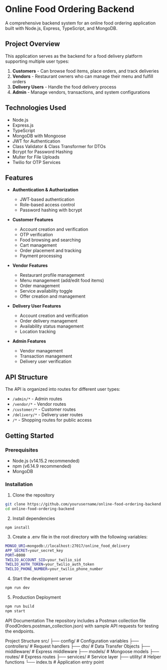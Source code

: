 # Online Food Ordering Backend

A comprehensive backend system for an online food ordering application built with Node.js, Express, TypeScript, and MongoDB.

## Project Overview

This application serves as the backend for a food delivery platform supporting multiple user types:

1. **Customers** - Can browse food items, place orders, and track deliveries
2. **Vendors** - Restaurant owners who can manage their menu and fulfill orders 
3. **Delivery Users** - Handle the food delivery process
4. **Admin** - Manage vendors, transactions, and system configurations

## Technologies Used

- Node.js
- Express.js
- TypeScript
- MongoDB with Mongoose
- JWT for Authentication
- Class Validator & Class Transformer for DTOs
- Bcrypt for Password Hashing
- Multer for File Uploads
- Twilio for OTP Services

## Features

- **Authentication & Authorization**
  - JWT-based authentication
  - Role-based access control
  - Password hashing with bcrypt

- **Customer Features**
  - Account creation and verification
  - OTP verification
  - Food browsing and searching
  - Cart management
  - Order placement and tracking
  - Payment processing

- **Vendor Features**
  - Restaurant profile management
  - Menu management (add/edit food items)
  - Order management
  - Service availability toggle
  - Offer creation and management

- **Delivery User Features**
  - Account creation and verification
  - Order delivery management
  - Availability status management
  - Location tracking

- **Admin Features**
  - Vendor management
  - Transaction management
  - Delivery user verification

## API Structure

The API is organized into routes for different user types:

- `/admin/*` - Admin routes
- `/vendor/*` - Vendor routes  
- `/customer/*` - Customer routes
- `/delivery/*` - Delivery user routes
- `/*` - Shopping routes for public access

## Getting Started

### Prerequisites

- Node.js (v14.15.2 recommended)
- npm (v6.14.9 recommended)
- MongoDB

### Installation

1. Clone the repository
```bash
git clone https://github.com/yourusername/online-food-ordering-backend.git
cd online-food-ordering-backend
```
2. Install dependencies
```
npm install
```

3. Create a .env file in the root directory with the following variables:
```bash
MONGO_URI=mongodb://localhost:27017/online_food_delivery
APP_SECRET=your_secret_key
PORT=8000
TWILIO_ACCOUNT_SID=your_twilio_sid
TWILIO_AUTH_TOKEN=your_twilio_auth_token
TWILIO_PHONE_NUMBER=your_twilio_phone_number
```

4. Start the development server
```bash
npm run dev
```

5. Production Deployment
```bash
npm run build
npm start
```
API Documentation
The repository includes a Postman collection file (FoodOrders.postman_collection.json) with sample API requests for testing the endpoints.

Project Structure
src/
├── config/             # Configuration variables
├── controllers/        # Request handlers
├── dto/                # Data Transfer Objects
├── middleware/         # Express middleware
├── models/             # Mongoose models
├── routes/             # Express routes
├── services/           # Service layer
├── utility/            # Helper functions
└── index.ts            # Application entry point
